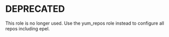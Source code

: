 # DEPRECATED

This role is no longer used.
Use the yum_repos role instead to configure all repos including epel.
